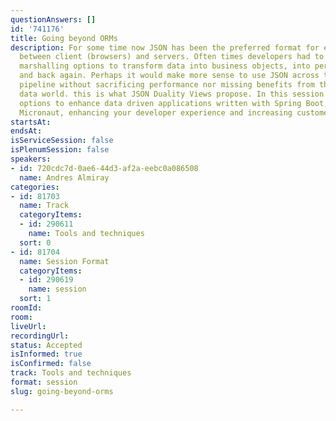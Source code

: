 ```yaml
---
questionAnswers: []
id: '741176'
title: Going beyond ORMs
description: For some time now JSON has been the preferred format for exchanging data
  between client (browsers) and servers. Often times developers had to configure data
  marshalling options to transform data into business objects, into persistent data,
  and back again. Perhaps it would make more sense to use JSON across the business
  pipeline without sacrificing performance nor missing benefits from the relational
  data world. this is what JSON Duality Views propose. In this session we'll explore
  options to enhance data driven applications written with Spring Boot, Quarkus, and
  Micronaut, enhancing your developer experience and increasing customer satisfaction.
startsAt:
endsAt:
isServiceSession: false
isPlenumSession: false
speakers:
- id: 720cdc7d-0ae6-44d3-af2a-eebc0a086508
  name: Andres Almiray
categories:
- id: 81703
  name: Track
  categoryItems:
  - id: 290611
    name: Tools and techniques
  sort: 0
- id: 81704
  name: Session Format
  categoryItems:
  - id: 290619
    name: session
  sort: 1
roomId:
room:
liveUrl:
recordingUrl:
status: Accepted
isInformed: true
isConfirmed: false
track: Tools and techniques
format: session
slug: going-beyond-orms

---
```

